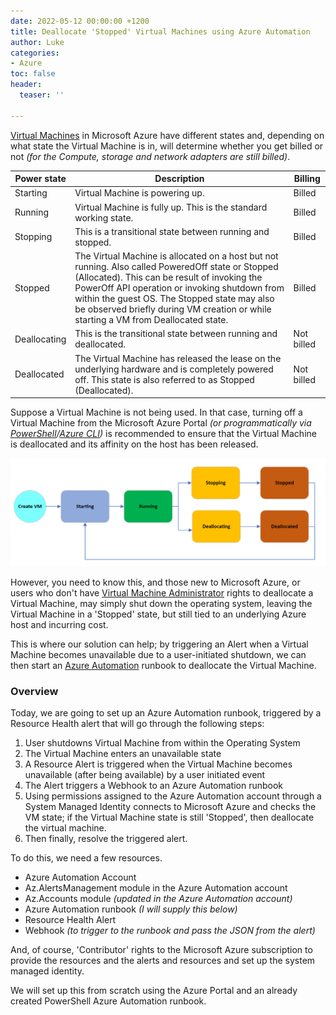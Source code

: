 ```yaml
---
date: 2022-05-12 00:00:00 +1200
title: Deallocate 'Stopped' Virtual Machines using Azure Automation
author: Luke
categories:
- Azure
toc: false
header:
  teaser: ''

---
```

[Virtual Machines](https://azure.microsoft.com/en-us/overview/what-is-a-virtual-machine/?WT.mc_id=AZ-MVP-5004796#overview " What is a virtual machine (VM)?") in Microsoft Azure have different states and, depending on what state the Virtual Machine is in, will determine whether you get billed or not _(for the Compute, storage and network adapters are still billed)_.

| Power state | Description | Billing |
| --- | --- | --- |
| Starting | Virtual Machine is powering up. | Billed |
| Running | Virtual Machine is fully up. This is the standard working state. | Billed |
| Stopping | This is a transitional state between running and stopped. | Billed |
| Stopped | The Virtual Machine is allocated on a host but not running. Also called PoweredOff state or Stopped (Allocated). This can be result of invoking the PowerOff API operation or invoking shutdown from within the guest OS. The Stopped state may also be observed briefly during VM creation or while starting a VM from Deallocated state. | Billed |
| Deallocating | This is the transitional state between running and deallocated. | Not billed |
| Deallocated | The Virtual Machine has released the lease on the underlying hardware and is completely powered off. This state is also referred to as Stopped (Deallocated). | Not billed |

Suppose a Virtual Machine is not being used. In that case, turning off a Virtual Machine from the Microsoft Azure Portal _(or programmatically via_ [_PowerShell_](https://docs.microsoft.com/en-us/powershell/azure/?view=azps-7.5.0&WT.mc_id=AZ-MVP-5004796 "Azure PowerShell Documentation")_/_[_Azure CLI_](https://docs.microsoft.com/en-us/cli/azure/install-azure-cli?WT.mc_id=AZ-MVP-5004796 "How to install the Azure CLI")_)_ is recommended to ensure that the Virtual Machine is deallocated and its affinity on the host has been released.

![Microsoft Azure - Virtual Machine Power States](/uploads/azvm-power-states.png "Microsoft Azure - Virtual Machine Power States")

However, you need to know this, and those new to Microsoft Azure, or users who don't have [Virtual Machine Administrator](https://docs.microsoft.com/en-us/azure/role-based-access-control/built-in-roles?WT.mc_id=AZ-MVP-5004796 "Azure built-in roles") rights to deallocate a Virtual Machine, may simply shut down the operating system, leaving the Virtual Machine in a 'Stopped' state, but still tied to an underlying Azure host and incurring cost.

This is where our solution can help; by triggering an Alert when a Virtual Machine becomes unavailable due to a user-initiated shutdown, we can then start an [Azure Automation]() runbook to deallocate the Virtual Machine.

### Overview

Today, we are going to set up an Azure Automation runbook, triggered by a Resource Health alert that will go through the following steps:

1. User shutdowns Virtual Machine from within the Operating System
2. The Virtual Machine enters an unavailable state
3. A Resource Alert is triggered when the Virtual Machine becomes unavailable (after being available) by a user initiated event
4. The Alert triggers a Webhook to an Azure Automation runbook
5. Using permissions assigned to the Azure Automation account through a System Managed Identity connects to Microsoft Azure and checks the VM state; if the Virtual Machine state is still 'Stopped', then deallocate the virtual machine.
6. Then finally, resolve the triggered alert.

To do this, we need a few resources.

* Azure Automation Account
* Az.AlertsManagement module in the Azure Automation account
* Az.Accounts module _(updated in the Azure Automation account)_
* Azure Automation runbook _(I will supply this below)_
* Resource Health Alert
* Webhook _(to trigger to the runbook and pass the JSON from the alert)_

And, of course, 'Contributor' rights to the Microsoft Azure subscription to provide the resources and the alerts and resources and set up the system managed identity.

We will set up this from scratch using the Azure Portal and an already created PowerShell Azure Automation runbook.